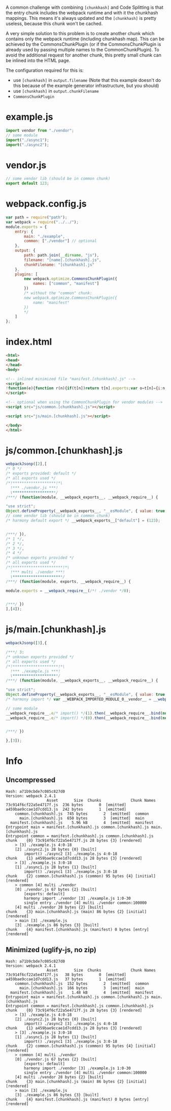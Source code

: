 A common challenge with combining `[chunkhash]` and Code Splitting is that the entry chunk includes the webpack runtime and with it the chunkhash mappings. This means it's always updated and the `[chunkhash]` is pretty useless, because this chunk won't be cached.

A very simple solution to this problem is to create another chunk which contains only the webpack runtime (including chunkhash map). This can be achieved by the CommonsChunkPlugin (or if the CommonsChunkPlugin is already used by passing multiple names to the CommonChunkPlugin). To avoid the additional request for another chunk, this pretty small chunk can be inlined into the HTML page.

The configuration required for this is:

* use `[chunkhash]` in `output.filename` (Note that this example doesn't do this because of the example generator infrastructure, but you should)
* use `[chunkhash]` in `output.chunkFilename`
* `CommonsChunkPlugin`

# example.js

``` javascript
import vendor from "./vendor";
// some module
import("./async1");
import("./async2");
```

# vendor.js

``` javascript
// some vendor lib (should be in common chunk)
export default 123;
```

# webpack.config.js

``` javascript
var path = require("path");
var webpack = require("../../");
module.exports = {
	entry: {
		main: "./example",
		common: ["./vendor"] // optional
	},
	output: {
		path: path.join(__dirname, "js"),
		filename: "[name].[chunkhash].js",
		chunkFilename: "[chunkhash].js"
	},
	plugins: [
		new webpack.optimize.CommonsChunkPlugin({
			names: ["common", "manifest"]
		})
		/* without the "common" chunk:
		new webpack.optimize.CommonsChunkPlugin({
			name: "manifest"
		})
		*/
	]
};
```

# index.html

``` html
<html>
<head>
</head>
<body>

<!-- inlined minimized file "manifest.[chunkhash].js" -->
<script>
!function(e){function r(n){if(t[n])return t[n].exports;var o=t[n]={i:n,l:!1,exports:{}};return e[n].call(o.exports,o,o.exports,r),o.l=!0,o.exports}var n=window.webpackJsonp;window.webpackJsonp=function(t,c,a){for(var u,i,f,s=0,l=[];s<t.length;s++)i=t[s],o[i]&&l.push(o[i][0]),o[i]=0;for(u in c)Object.prototype.hasOwnProperty.call(c,u)&&(e[u]=c[u]);for(n&&n(t,c,a);l.length;)l.shift()();if(a)for(s=0;s<a.length;s++)f=r(r.s=a[s]);return f};var t={},o={4:0};r.e=function(e){function n(){a.onerror=a.onload=null,clearTimeout(u);var r=o[e];0!==r&&(r&&r[1](new Error("Loading chunk "+e+" failed.")),o[e]=void 0)}if(0===o[e])return Promise.resolve();if(o[e])return o[e][2];var t=new Promise(function(r,n){o[e]=[r,n]});o[e][2]=t;var c=document.getElementsByTagName("head")[0],a=document.createElement("script");a.type="text/javascript",a.charset="utf-8",a.async=!0,a.timeout=12e4,r.nc&&a.setAttribute("nonce",r.nc),a.src=r.p+""+{0:"73c914f6cf22a5e4717f",1:"a459bae9ccae1d7cdd13",2:"8ea4052d1687a839d2f5",3:"e281070bd397e5cd1253"}[e]+".js";var u=setTimeout(n,12e4);return a.onerror=a.onload=n,c.appendChild(a),t},r.m=e,r.c=t,r.i=function(e){return e},r.d=function(e,n,t){r.o(e,n)||Object.defineProperty(e,n,{configurable:!1,enumerable:!0,get:t})},r.n=function(e){var n=e&&e.__esModule?function(){return e.default}:function(){return e};return r.d(n,"a",n),n},r.o=function(e,r){return Object.prototype.hasOwnProperty.call(e,r)},r.p="js/",r.oe=function(e){throw console.error(e),e}}([]);
</script>

<!-- optional when using the CommonChunkPlugin for vendor modules -->
<script src="js/common.[chunkhash].js"></script>

<script src="js/main.[chunkhash].js"></script>

</body>
</html>
```

# js/common.[chunkhash].js

``` javascript
webpackJsonp([2],[
/* 0 */
/* exports provided: default */
/* all exports used */
/*!*******************!*\
  !*** ./vendor.js ***!
  \*******************/
/***/ (function(module, __webpack_exports__, __webpack_require__) {

"use strict";
Object.defineProperty(__webpack_exports__, "__esModule", { value: true });
// some vendor lib (should be in common chunk)
/* harmony default export */ __webpack_exports__["default"] = (123);


/***/ }),
/* 1 */,
/* 2 */,
/* 3 */,
/* 4 */
/* unknown exports provided */
/* all exports used */
/*!**********************!*\
  !*** multi ./vendor ***!
  \**********************/
/***/ (function(module, exports, __webpack_require__) {

module.exports = __webpack_require__(/*! ./vendor */0);


/***/ })
],[4]);
```

# js/main.[chunkhash].js

``` javascript
webpackJsonp([3],{

/***/ 3:
/* unknown exports provided */
/* all exports used */
/*!********************!*\
  !*** ./example.js ***!
  \********************/
/***/ (function(module, __webpack_exports__, __webpack_require__) {

"use strict";
Object.defineProperty(__webpack_exports__, "__esModule", { value: true });
/* harmony import */ var __WEBPACK_IMPORTED_MODULE_0__vendor__ = __webpack_require__(/*! ./vendor */ 0);

// some module
__webpack_require__.e/* import() */(1).then(__webpack_require__.bind(null, /*! ./async1 */ 1));
__webpack_require__.e/* import() */(0).then(__webpack_require__.bind(null, /*! ./async2 */ 2));


/***/ })

},[3]);
```

# Info

## Uncompressed

```
Hash: a71b9cbde7c085c827d0
Version: webpack 2.4.1
                  Asset       Size  Chunks             Chunk Names
73c914f6cf22a5e4717f.js  236 bytes       0  [emitted]  
a459bae9ccae1d7cdd13.js  242 bytes       1  [emitted]  
    common.[chunkhash].js  745 bytes       2  [emitted]  common
      main.[chunkhash].js  650 bytes       3  [emitted]  main
  manifest.[chunkhash].js    5.96 kB       4  [emitted]  manifest
Entrypoint main = manifest.[chunkhash].js common.[chunkhash].js main.[chunkhash].js
Entrypoint common = manifest.[chunkhash].js common.[chunkhash].js
chunk    {0} 73c914f6cf22a5e4717f.js 28 bytes {3} [rendered]
    > [3] ./example.js 4:0-18
    [2] ./async2.js 28 bytes {0} [built]
        import() ./async2 [3] ./example.js 4:0-18
chunk    {1} a459bae9ccae1d7cdd13.js 28 bytes {3} [rendered]
    > [3] ./example.js 3:0-18
    [1] ./async1.js 28 bytes {1} [built]
        import() ./async1 [3] ./example.js 3:0-18
chunk    {2} common.[chunkhash].js (common) 95 bytes {4} [initial] [rendered]
    > common [4] multi ./vendor 
    [0] ./vendor.js 67 bytes {2} [built]
        [exports: default]
        harmony import ./vendor [3] ./example.js 1:0-30
        single entry ./vendor [4] multi ./vendor common:100000
    [4] multi ./vendor 28 bytes {2} [built]
chunk    {3} main.[chunkhash].js (main) 86 bytes {2} [initial] [rendered]
    > main [3] ./example.js 
    [3] ./example.js 86 bytes {3} [built]
chunk    {4} manifest.[chunkhash].js (manifest) 0 bytes [entry] [rendered]
```

## Minimized (uglify-js, no zip)

```
Hash: a71b9cbde7c085c827d0
Version: webpack 2.4.1
                  Asset       Size  Chunks             Chunk Names
73c914f6cf22a5e4717f.js   38 bytes       0  [emitted]  
a459bae9ccae1d7cdd13.js   37 bytes       1  [emitted]  
    common.[chunkhash].js  152 bytes       2  [emitted]  common
      main.[chunkhash].js  166 bytes       3  [emitted]  main
  manifest.[chunkhash].js    1.48 kB       4  [emitted]  manifest
Entrypoint main = manifest.[chunkhash].js common.[chunkhash].js main.[chunkhash].js
Entrypoint common = manifest.[chunkhash].js common.[chunkhash].js
chunk    {0} 73c914f6cf22a5e4717f.js 28 bytes {3} [rendered]
    > [3] ./example.js 4:0-18
    [2] ./async2.js 28 bytes {0} [built]
        import() ./async2 [3] ./example.js 4:0-18
chunk    {1} a459bae9ccae1d7cdd13.js 28 bytes {3} [rendered]
    > [3] ./example.js 3:0-18
    [1] ./async1.js 28 bytes {1} [built]
        import() ./async1 [3] ./example.js 3:0-18
chunk    {2} common.[chunkhash].js (common) 95 bytes {4} [initial] [rendered]
    > common [4] multi ./vendor 
    [0] ./vendor.js 67 bytes {2} [built]
        [exports: default]
        harmony import ./vendor [3] ./example.js 1:0-30
        single entry ./vendor [4] multi ./vendor common:100000
    [4] multi ./vendor 28 bytes {2} [built]
chunk    {3} main.[chunkhash].js (main) 86 bytes {2} [initial] [rendered]
    > main [3] ./example.js 
    [3] ./example.js 86 bytes {3} [built]
chunk    {4} manifest.[chunkhash].js (manifest) 0 bytes [entry] [rendered]
```
